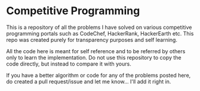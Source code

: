 # Competitive Programming

This is a repository of all the problems I have solved on various competitive programming portals such as CodeChef, HackerRank, HackerEarth etc. This repo was created purely for transparency purposes and self learning.

All the code here is meant for self reference and to be referred by others only to learn the implementation. Do not use this repository to copy the code directly, but instead to compare it with yours.

If you have a better algorithm or code for any of the problems posted here, do created a pull request/issue and let me know... I'll add it right in.

